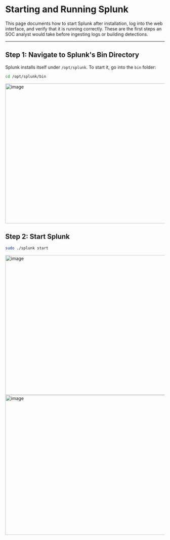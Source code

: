 # Starting and Running Splunk

This page documents how to start Splunk after installation, log into the web interface, and verify that it is running correctly. These are the first steps an SOC analyst would take before ingesting logs or building detections.

---

## Step 1: Navigate to Splunk's Bin Directory
Splunk installs itself under `/opt/splunk`. To start it, go into the `bin` folder:

```bash
cd /opt/splunk/bin
```

<img width="654" height="441" alt="image" src="https://github.com/user-attachments/assets/ac6e7dbc-4c1d-4001-85b4-900fe2c01721" />

## Step 2: Start Splunk 
```bash
sudo ./splunk start
```
<img width="734" height="441" alt="image" src="https://github.com/user-attachments/assets/9d3d13b8-d7f5-4a94-9c21-4161b5c94adc" />

<img width="734" height="441" alt="image" src="https://github.com/user-attachments/assets/dca5cbb3-01f0-4631-8a73-eeb77535ded8" />

